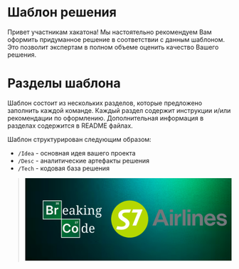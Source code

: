 # Шаблон решения

Привет участникам хакатона!
Мы настоятельно рекомендуем Вам оформить придуманное решение в соответствии с данным шаблоном.
Это позволит экспертам в полном объеме оценить качество Вашего решения.

# Разделы шаблона

Шаблон состоит из нескольких разделов, которые предложено заполнить каждой команде.
Каждый раздел содержит инструкции и/или рекомендации по оформлению.
Дополнительная информация в разделах содержится в README файлах.

Шаблон структурирован следующим образом:
- `/Idea` - основная идея вашего проекта
- `/Desc` - аналитические артефакты решения
- `/Tech` - кодовая база решения
><p align="center">
>   <img width="1000px" src="Breaking Code.png" alt="qr"/>
></p>
